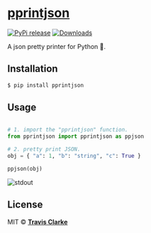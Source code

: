 # [pprintjson](https://pypi.org/project/pprintjson/)

[![PyPi release](https://img.shields.io/pypi/v/pprintjson.svg)](https://pypi.org/project/pprintjson/)
[![Downloads](https://pepy.tech/badge/pprintjson)](https://pepy.tech/project/pprintjson)

A json pretty printer for Python 🐍.

## Installation

```bash
$ pip install pprintjson
```

## Usage

```python

# 1. import the "pprintjson" function.
from pprintjson import pprintjson as ppjson

# 2. pretty print JSON.
obj = { "a": 1, "b": "string", "c": True }

ppjson(obj)
```

![stdout](https://raw.githubusercontent.com/clarketm/pprintjson/master/pprintjson.png)

## License

MIT &copy; [**Travis Clarke**](https://blog.travismclarke.com/)
